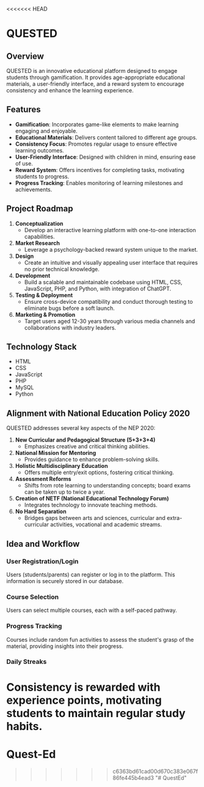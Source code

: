 <<<<<<< HEAD
# QUESTED

## Overview
QUESTED is an innovative educational platform designed to engage students through gamification. It provides age-appropriate educational materials, a user-friendly interface, and a reward system to encourage consistency and enhance the learning experience.

## Features
- **Gamification**: Incorporates game-like elements to make learning engaging and enjoyable.
- **Educational Materials**: Delivers content tailored to different age groups.
- **Consistency Focus**: Promotes regular usage to ensure effective learning outcomes.
- **User-Friendly Interface**: Designed with children in mind, ensuring ease of use.
- **Reward System**: Offers incentives for completing tasks, motivating students to progress.
- **Progress Tracking**: Enables monitoring of learning milestones and achievements.

## Project Roadmap
1. **Conceptualization**
    - Develop an interactive learning platform with one-to-one interaction capabilities.
2. **Market Research**
    - Leverage a psychology-backed reward system unique to the market.
3. **Design**
    - Create an intuitive and visually appealing user interface that requires no prior technical knowledge.
4. **Development**
    - Build a scalable and maintainable codebase using HTML, CSS, JavaScript, PHP, and Python, with integration of ChatGPT.
5. **Testing & Deployment**
    - Ensure cross-device compatibility and conduct thorough testing to eliminate bugs before a soft launch.
6. **Marketing & Promotion**
    - Target users aged 12-30 years through various media channels and collaborations with industry leaders.

## Technology Stack
- HTML
- CSS
- JavaScript
- PHP
- MySQL
- Python

## Alignment with National Education Policy 2020
QUESTED addresses several key aspects of the NEP 2020:

1. **New Curricular and Pedagogical Structure (5+3+3+4)**
    - Emphasizes creative and critical thinking abilities.
2. **National Mission for Mentoring**
    - Provides guidance to enhance problem-solving skills.
3. **Holistic Multidisciplinary Education**
    - Offers multiple entry/exit options, fostering critical thinking.
4. **Assessment Reforms**
    - Shifts from rote learning to understanding concepts; board exams can be taken up to twice a year.
5. **Creation of NETF (National Educational Technology Forum)**
    - Integrates technology to innovate teaching methods.
6. **No Hard Separation**
    - Bridges gaps between arts and sciences, curricular and extra-curricular activities, vocational and academic streams.

## Idea and Workflow

### User Registration/Login
Users (students/parents) can register or log in to the platform. This information is securely stored in our database.

### Course Selection
Users can select multiple courses, each with a self-paced pathway.

### Progress Tracking
Courses include random fun activities to assess the student's grasp of the material, providing insights into their progress.

### Daily Streaks
Consistency is rewarded with experience points, motivating students to maintain regular study habits.
=======
# Quest-Ed
>>>>>>> c6363bd61cad00d670c383e067f86fe445b4ead3
"# QuestEd" 

